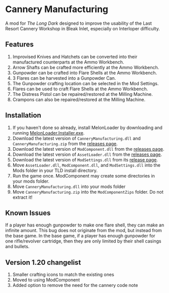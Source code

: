 ﻿# Cannery Manufacturing

A mod for *The Long Dark* designed to improve the usability of the Last Resort Cannery Workshop in Bleak Inlet, especially on Interloper difficulty.

## Features

1. Improvised Knives and Hatchets can be converted into their manufactured counterparts at the Ammo Workbench.
2. Arrow Shafts can be crafted more efficiently at the Ammo Workbench.
3. Gunpowder can be crafted into Flare Shells at the Ammo Workbench.
4. 3 Flares can be harvested into a Gunpowder Can.
5. The Gunpowder crafting location can be selected in the Mod Settings.
6. Flares can be used to craft Flare Shells at the Ammo Workbench.
7. The Distress Pistol can be repaired/restored at the Milling Machine.
8. Crampons can also be repaired/restored at the Milling Machine.

## Installation

1. If you haven't done so already, install MelonLoader by downloading and running [MelonLoader.Installer.exe](https://github.com/HerpDerpinstine/MelonLoader/releases/latest/download/MelonLoader.Installer.exe).
2. Download the latest version of `CanneryManufacturing.dll` and `CanneryManufacturing.zip` from the [releases page](https://github.com/ds5678/CanneryManufacturing/releases).
3. Download the latest version of `ModComponent.dll` from the [releases page](https://github.com/ds5678/ModComponent/releases).
4. Download the latest version of `AssetLoader.dll` from the [releases page](https://github.com/ds5678/AssetLoader/releases).
5. Download the latest version of `ModSettings.dll` from its [release page](https://github.com/zeobviouslyfakeacc/ModSettings/releases).
6. Move `AssetLoader.dll`, `ModComponent.dll`, and `ModSettings.dll` into the Mods folder in your TLD install directory.
7. Run the game once. ModComponent may create some directories in your mods folder.
8. Move `CanneryManufacturing.dll` into your mods folder
9. Move `CanneryManufacturing.zip` into the `ModComponentZips` folder. Do not extract it!

## Known Issues

If a player has enough gunpowder to make one flare shell, they can make an infinite amount. This bug does not originate from the mod, but instead from the base game. In the base game, if a player has enough gunpowder for one rifle/revolver cartridge, then they are only limited by their shell casings and bullets.

## Version 1.20 changelist

1. Smaller crafting icons to match the existing ones
2. Moved to using ModComponent
3. Added option to remove the need for the cannery code note